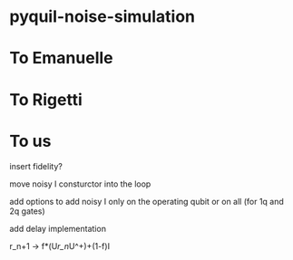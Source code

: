 # pyquil-noise-simulation

# To Emanuelle


# To Rigetti

# To us

insert fidelity?

move noisy I consturctor into the loop

add options to add noisy I only on the operating qubit or on all (for 1q and 2q gates)

add delay implementation

r_n+1 -> f*(U*r_n*U^+)+(1-f)I